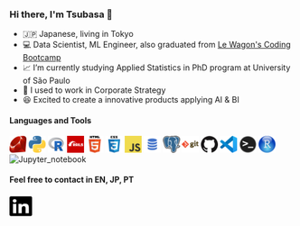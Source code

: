 <!--
**yama1102/yama1102** is a ✨ _special_ ✨ repository because its `README.md` (this file) appears on your GitHub profile.
-->

<link rel="stylesheet" href="path/to/font-awesome/css/font-awesome.min.css">

### Hi there, I'm Tsubasa 👋

- :jp: Japanese, living in Tokyo
- :computer: Data Scientist, ML Engineer, also graduated from <a href = "https://www.lewagon.com/">Le Wagon's Coding Bootcamp</a>
- :chart_with_upwards_trend: I’m currently studying Applied Statistics in PhD program at University of São Paulo
- :briefcase: I used to work in Corporate Strategy
- :satisfied: Excited to create a innovative products applying AI & BI

#### Languages and Tools
<div class="d-flex">
  <img alt="Ruby" src="https://raw.githubusercontent.com/github/explore/80688e429a7d4ef2fca1e82350fe8e3517d3494d/topics/ruby/ruby.png" width="30" height="30">
  <img alt="Python" src="python_logo.png" width="30" height="30">
  <img alt="R" src="R_logo.png" width="30" height="30">
  <img alt="Rails" src="https://raw.githubusercontent.com/github/explore/80688e429a7d4ef2fca1e82350fe8e3517d3494d/topics/rails/rails.png" width="30" height="30">
  <img alt="HTML" src="https://raw.githubusercontent.com/github/explore/80688e429a7d4ef2fca1e82350fe8e3517d3494d/topics/html/html.png" width="30" height="30">
  <img alt="CSS" src="https://raw.githubusercontent.com/github/explore/80688e429a7d4ef2fca1e82350fe8e3517d3494d/topics/css/css.png" width="30" height="30">
  <img alt="JS" src="https://raw.githubusercontent.com/github/explore/80688e429a7d4ef2fca1e82350fe8e3517d3494d/topics/javascript/javascript.png" width="30" height="30">
  <img alt="SQL" src="https://raw.githubusercontent.com/github/explore/80688e429a7d4ef2fca1e82350fe8e3517d3494d/topics/sql/sql.png" width="30" height="30">
  <img alt="Postgre" src="https://raw.githubusercontent.com/github/explore/80688e429a7d4ef2fca1e82350fe8e3517d3494d/topics/postgresql/postgresql.png" width="30" height="30">
  <img alt="Git" src="https://raw.githubusercontent.com/github/explore/80688e429a7d4ef2fca1e82350fe8e3517d3494d/topics/git/git.png" width="30" height="30">
  <img alt="GitHub" src="https://raw.githubusercontent.com/github/explore/78df643247d429f6cc873026c0622819ad797942/topics/github/github.png" width="30" height="30">
  <img alt="VSCode" src="https://raw.githubusercontent.com/github/explore/80688e429a7d4ef2fca1e82350fe8e3517d3494d/topics/visual-studio-code/visual-studio-code.png" width="30" height="30">
  <img alt="VSCode" src="https://raw.githubusercontent.com/github/explore/80688e429a7d4ef2fca1e82350fe8e3517d3494d/topics/terminal/terminal.png" width="30" height="30">
  <img alt="Rstudio" src="R_studio.png" width="30" height="30">
  <img alt="Jupyter_notebook" src="https://upload.wikimedia.org/wikipedia/commons/3/38/Jupyter_logo.svg" width="30" height="30">
 </div>

#### Feel free to contact in EN, JP, PT

<a href = "https://www.linkedin.com/in/tsubasayamauchi"><img src="linkedin-brands.svg" width="40" height="40"></a>
